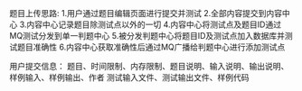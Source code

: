 题目上传思路:
    1.用户通过题目编辑页面进行提交并测试
    2.全部内容提交到内容中心
    3.内容中心记录题目除测试点以外的一切
    4.内容中心将测试点及题目ID通过MQ测试分发到单一判题中心
    5.被分发判题中心将题目ID及测试点加入数据库并测试题目准确性
    6.内容中心获取准确性后通过MQ广播给判题中心进行添加测试点
    
用户提交信息：
    题目、时间限制、内存限制、题目说明、输入说明、输出说明、样例输入、样例输出、作者
    测试输入文件、测试输出文件、样例代码




